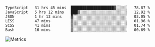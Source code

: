 <!--START_SECTION:waka-->

```text
TypeScript   31 hrs 45 mins  ███████████████████▓░░░░░   78.87 %
JavaScript   5 hrs 12 mins   ███▒░░░░░░░░░░░░░░░░░░░░░   12.92 %
JSON         1 hr 13 mins    ▓░░░░░░░░░░░░░░░░░░░░░░░░   03.05 %
LESS         47 mins         ▒░░░░░░░░░░░░░░░░░░░░░░░░   01.96 %
SCSS         41 mins         ▒░░░░░░░░░░░░░░░░░░░░░░░░   01.74 %
Bash         16 mins         ▒░░░░░░░░░░░░░░░░░░░░░░░░   00.69 %
```

<!--END_SECTION:waka-->

![Metrics](https://metrics.lecoq.io/TachibanaKimika?template=classic&base.activity=0&base.community=0&base.repositories=0&languages=1&isocalendar=1&isocalendar.duration=half-year&languages.limit=8&languages.sections=most-used&languages.colors=github&languages.threshold=0%25&languages.indepth=false&languages.recent.load=300&languages.recent.days=14&config.timezone=Asia%2FShanghai)
